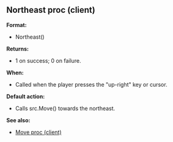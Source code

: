 ## Northeast proc (client)

**Format:**
+   Northeast()
<!-- -->
**Returns:**
+   1 on success; 0 on failure.
<!-- -->
**When:**
+   Called when the player presses the \"up-right\" key or cursor.
<!-- -->
**Default action:**
+   Calls src.Move() towards the northeast.

**See also:**
+   [Move proc (client)](/ref/client/proc/Move.md) <!-- -->